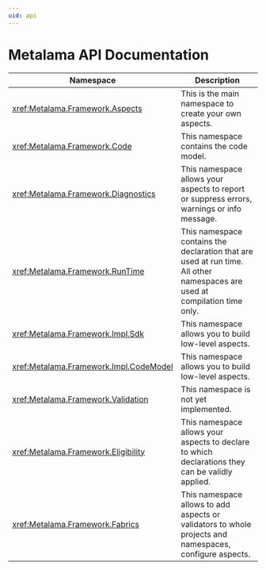 ```yaml
---
uid: api
---
```


# Metalama API Documentation


| Namespace                             | Description                                                                                                                |
|---------------------------------------|----------------------------------------------------------------------------------------------------------------------------|
| <xref:Metalama.Framework.Aspects>     | This is the main namespace to create your own aspects.                                                                     |
| <xref:Metalama.Framework.Code>        | This namespace contains the code model.                                                                                    |
| <xref:Metalama.Framework.Diagnostics> | This namespace allows your aspects to report or suppress errors, warnings or info message.                                 |
| <xref:Metalama.Framework.RunTime>     | This namespace contains the declaration that are used at run time. All other namespaces are used at compilation time only. |
| <xref:Metalama.Framework.Impl.Sdk>    | This namespace allows you to build low-level aspects.                                                                     |
| <xref:Metalama.Framework.Impl.CodeModel>  | This namespace allows you to build low-level aspects.                                                                     |
| <xref:Metalama.Framework.Validation>  | This namespace is not yet implemented.                                                                                     |
| <xref:Metalama.Framework.Eligibility> | This namespace allows your aspects to declare to which declarations they can be validly applied. |
| <xref:Metalama.Framework.Fabrics>    | This namespace allows to add aspects or validators to whole projects and namespaces, configure aspects. |
